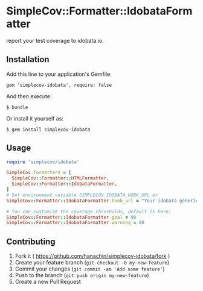 # SimpleCov::Formatter::IdobataFormatter

report your test coverage to idobata.io.

## Installation

Add this line to your application's Gemfile:

    gem 'simplecov-idobata', require: false

And then execute:

    $ bundle

Or install it yourself as:

    $ gem install simplecov-idobata

## Usage

``` ruby
require 'simplecov/idobata'

SimpleCov.formatters = [
  SimpleCov::Formatter::HTMLFormatter,
  SimpleCov::Formatter::IdobataFormatter,
]
# Set environment variable SIMPLECOV_IDOBATA_HOOK_URL or
SimpleCov::Formatter::IdobataFormatter.hook_url = "Your idobata generic webhook endpoint url"

# You can customize the coverage thresholds, default is here:
SimpleCov::Formatter::IdobataFormatter.goal = 90
SimpleCov::Formatter::IdobataFormatter.warning = 80
```

## Contributing

1. Fork it ( https://github.com/hanachin/simplecov-idobata/fork )
2. Create your feature branch (`git checkout -b my-new-feature`)
3. Commit your changes (`git commit -am 'Add some feature'`)
4. Push to the branch (`git push origin my-new-feature`)
5. Create a new Pull Request
